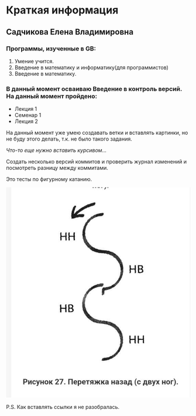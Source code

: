 # Краткая информация 

 ## **Садчикова Елена Владимировна**

### Программы, изученные в GB:
1. Умение учится.
2. Введение в математику и информатику(для программистов)
3. Введение в математику.

### В данный момент осваиваю Введение в контроль версий. На данный момент пройдено:
* Лекция 1
* Семенар 1
* Лекция 2

На данный момент уже умею создавать ветки и вставлять картинки, но не буду этого делать, т.к. не было такого задания.

*Что-то еще нужно вставить курсивом...*

Создать несколько версий коммитов и проверить журнал изменений и посмотреть разницу между коммитами. 

Это тесты по фигурному катанию.

![картинка](scrinshot.jpg)

P.S. Как вставлять ссылки я не разобралась.

